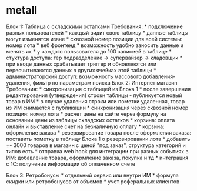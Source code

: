 # metall
Блок 1: Таблица с складскими остатками
    Требования:
        * подключение разных пользователей
        * каждый видит свою таблицу
        * данные таблицы могут изменятся извне
        * сквозной номер позиции для всей системы: номер лота
        * веб фронтенд
        * возможность удобно заносить данные и менять их
        * у каждого пользователя до 100 записией в таблице
        * стуктура доступа: тер подразделение -> супервайзер -> кладовщик
        * при вводе данных срабатывает триггер и обновляются или пересчитываются данных в других ячейках этой таблицы
        * администраторский доступ: возможность массового добавления-удаления, фильтр по параметрам поиска
Блок 2: Интернет магазин
    Требования:
        * синхронизация с таблицей из Блока 1
        * после завершения редактирования (утверждения) строки таблицы - публикуется новый товар в ИМ
        * в случае удаления строки или пометки удаленная, товар из ИМ снимается с публикации
        * синхронизация через сквозной номер позиции: номер лота
        * расчет цены на сайте через формулу на основании цены из таблицы складских остатков
        * корзина: оплата онлайн и выставление счет на безналичную оплату
        * корзина: оформление заказа
        * резервирование товара после оформления заказа: поставить пометку в таблицу Блока 1 о резервировании лота
        * добавить +- 3000 товаров в магазин с ценой "под заказ", структура категорий и типов есть
        * отправка web hook для интеграции при разных событиях в ИМ: добавление товара, оформление заказа, покупка и тд
        * интеграция с 1С: получение информации об оплаченном счете

Блок 3: Ретробонусы
        * отдельный сервис или внутри ИМ
        * формула скидки или ретробонусов от объемов
        * учет реферальных клиентов
  
